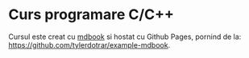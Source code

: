 # Curs programare C/C++

Cursul este creat cu [mdbook](https://github.com/rust-lang/mdBook) si hostat cu Github Pages, pornind de la: https://github.com/tylerdotrar/example-mdbook.
